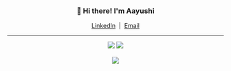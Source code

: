 <h3 align="center">👋 Hi there! I'm Aayushi</h3>
<p align="center">
  <a href="https://www.linkedin.com/in/aayuv17/">LinkedIn</a> 
  &nbsp;|&nbsp;
  <a href="mailto:aayuv17@gmail.com">Email</a>
</p>
<hr />
<p align="center">
  <img src="https://github-readme-stats.vercel.app/api?username=aayuv17&count_private=true&show_icons=true&theme=prussian&bg_color=FFFFFF&title_color=53DA38&hide_border=true" />
  <img src="https://github-readme-stats.vercel.app/api/top-langs/?username=aayuv17&layout=compact&theme=prussian&bg_color=FFFFFF&title_color=53DA38&hide_border=true&langs_count=6" />
  <br /><br />
  <img src="http://github-readme-streak-stats.herokuapp.com?user=aayuv17&theme=prussian&hide_border=true&background=FFFFFF&ring=53DA38&stroke=53DA38&fire=53DA38&sideNums=53DA38&sideLabels=53DA38" />
</p>
